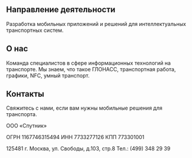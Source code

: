 ## Направление деятельности

Разработка мобильных приложений и решений для интеллектуальных транспортных систем.

## О нас

Команда специалистов в сфере информационных технологий на транспорте. Мы знаем, что такое ГЛОНАСС, транспортная работа, графики, NFC, умный транспорт. 

## Контакты

Свяжитесь с нами, если вам нужны мобильные решения для транспорта.

ООО «Спутник» 

ОГРН 1167746315494 ИНН 7733277126 КПП 773301001

125481 г. Москва, ул. Свободы, д.103, стр.8 
Тел.: (499) 348 29 39


